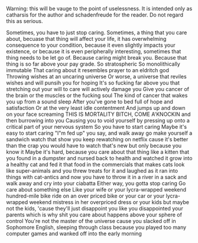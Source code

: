 Warning: this will be vauge to the point of uselessness. It is intended only as catharsis for the author and schadenfreude for the reader. Do not regard this as serious.

Sometimes, you have to just stop caring.
Sometimes, a thing that you care about, becuase that thing will affect your life, it has overwhelming consequence to your condition, because it even slightly impacts your existence, or because it is even peripherally interesting, sometimes that thing needs to be let go of.
Because caring might break you. 
Because that thing is so far above your pay grade. 
So stratospheric
So monolithically immutable
That caring about it resembles prayer to an eldritch god
Throwing wishes at an uncaring universe
Or worse, a universe that reviles wishes and will punsih you for hoping
It's so fucking far above you that stretching out your will to care will actively damage you
Give you cancer of the brain or the muscles or the fucking soul 
The kind of cancer that wakes you up from a sound sleep
After you've gone to bed full of hope and satisfaction
Or at the very least idle contentment
And jumps up and down on your face screaming
THIS IS MORTALITY BITCH, COME A'KNOCKIN
and then burrowing into you
Causing you to void yourself
by pressing up onto a critical part of your nervous system
So you have to start caring
Maybe it's easy to start caring
"I"m fed up" you say, and walk away 
go make yourself a sandwich
watch that show you keep rewatching on netflix
cause it's better than the crap you would have to watch that's new
but only because you know it
Maybe it's hard, because you care about that thing like a kitten that you found in a dumpster and nursed back to health and watched it grow into a healthy cat and fed it that food in the commercials that makes cats look like super-animals and you threw treats for it and laughed as it ran into things with cat-antics
and now you have to throw it in a river in a sack
and walk away
and cry into your ciabatta
Either way, you gotta stop caring
Go care about something else
Like your wife 
or your lycra-wrapped weekend hundred-mile bike ride on an over priced bike 
or your car
or your lycra-wrapped weekend mistress in her overpriced dress
or your kids
but maybe not the kids, 'cause they'll just disappoint you
like you disappointed your parents
which is why shit you care about happens above your sphere of control
You're not the master of the universe cause you slacked off in Sophomore English, sleeping through class because you played too many computer games and wanked off into the early morning